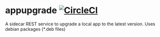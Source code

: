 # appupgrade [![CircleCI](https://circleci.com/gh/danesparza/appupgrade.svg?style=shield)](https://circleci.com/gh/danesparza/appupgrade)
A sidecar REST service to upgrade a local app to the latest version.  Uses debian packages (*.deb files)
